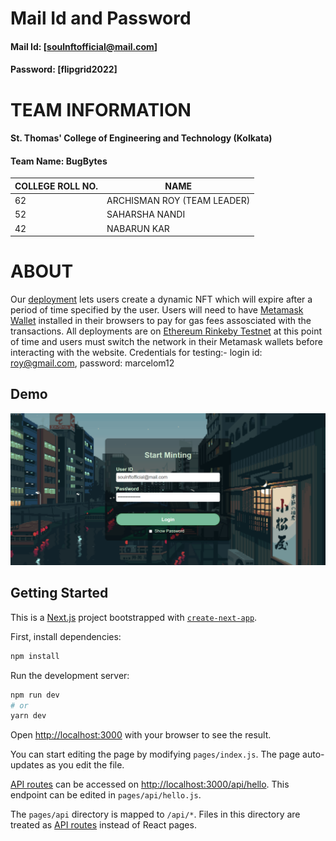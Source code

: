 # Mail Id and Password

#### Mail Id: [soulnftofficial@mail.com]
#### Password: [flipgrid2022]

# TEAM INFORMATION

#### St. Thomas' College of Engineering and Technology (Kolkata)
#### Team Name: BugBytes

| COLLEGE ROLL NO. | NAME                        |
|------------------|-----------------------------|
| 62               | ARCHISMAN ROY (TEAM LEADER) |
| 52               | SAHARSHA NANDI              |
| 42               | NABARUN KAR                 |

# ABOUT
Our [deployment](https://soulnft.vercel.app/) lets users create a dynamic NFT which will expire after a period of time specified by the user. Users will need to have [Metamask Wallet](https://metamask.io/download/) installed in their browsers to pay for gas fees assosciated with the transactions. All deployments are on [Ethereum Rinkeby Testnet](https://rinkeby.etherscan.io/) at this point of time and users must switch the network in their Metamask wallets before interacting with the website. Credentials for testing:- login id: roy@gmail.com, password: marcelom12

## Demo

![Login](https://raw.githubusercontent.com/NabarunKar/dNFT-metadata/main/demo.png)

## Getting Started

This is a [Next.js](https://nextjs.org/) project bootstrapped with [`create-next-app`](https://github.com/vercel/next.js/tree/canary/packages/create-next-app).

First, install dependencies:

```bash
npm install
```

Run the development server:

```bash
npm run dev
# or
yarn dev
```

Open [http://localhost:3000](http://localhost:3000) with your browser to see the result.

You can start editing the page by modifying `pages/index.js`. The page auto-updates as you edit the file.

[API routes](https://nextjs.org/docs/api-routes/introduction) can be accessed on [http://localhost:3000/api/hello](http://localhost:3000/api/hello). This endpoint can be edited in `pages/api/hello.js`.

The `pages/api` directory is mapped to `/api/*`. Files in this directory are treated as [API routes](https://nextjs.org/docs/api-routes/introduction) instead of React pages.
